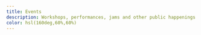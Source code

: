 ```yaml
---
title: Events
description: Workshops, performances, jams and other public happenings
color: hsl(160deg,60%,60%)
---
```


<script setup>
import { defineClientComponent } from 'vitepress'
const EventPage = defineClientComponent(() => import('./EventPage.vue'))
</script>

<EventPage />
